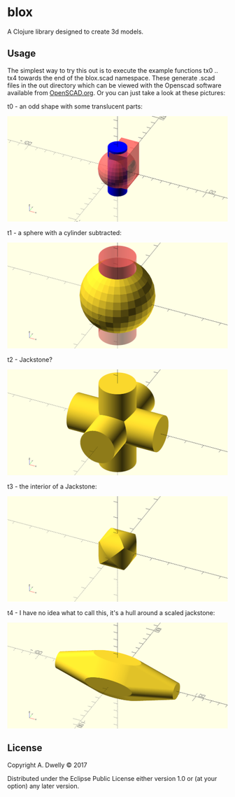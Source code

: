 # blox

A Clojure library designed to create 3d models. 

## Usage

The simplest way to try this out is to execute the example functions tx0 .. tx4 towards the end of the blox.scad namespace. These generate .scad files in the out directory which can be viewed with the Openscad software available from [OpenSCAD.org](http://www.openscad.org/index.html). Or you can just take a look at these pictures:

t0 - an odd shape with some translucent parts:

![t0.clj - an odd shape with some translucent parts](out/t0.png)

t1 - a sphere with a cylinder subtracted:

![t1 - a sphere with a cylinder subtracted](out/t1.png)

t2 - Jackstone?

![t2 - - Jackstone?](out/t2.png)

t3 - the interior of a Jackstone:

![t3](out/t3.png)

t4 - I have no idea what to call this, it's a hull around a scaled jackstone:

![t4](out/t4.png)

## License

Copyright A. Dwelly © 2017

Distributed under the Eclipse Public License either version 1.0 or (at
your option) any later version.

